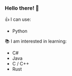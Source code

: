 ### Hello there! 👋

👍 I can use: 
* Python

📚 I am interested in learning: 
* C#
* Java
* C / C++
* Rust
